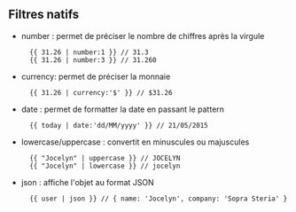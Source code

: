 ## Filtres natifs

* number : permet de préciser le nombre de chiffres après la virgule

        {{ 31.26 | number:1 }} // 31.3
        {{ 31.26 | number:3 }} // 31.260

* currency: permet de préciser la monnaie

        {{ 31.26 | currency:'$' }} // $31.26

* date : permet de formatter la date en passant le pattern

        {{ today | date:'dd/MM/yyyy' }} // 21/05/2015

* lowercase/uppercase : convertit en minuscules ou majuscules

        {{ "Jocelyn" | uppercase }} // JOCELYN
        {{ "Jocelyn" | lowercase }} // jocelyn

* json : affiche l'objet au format JSON

        {{ user | json }} // { name: 'Jocelyn', company: 'Sopra Steria' }
